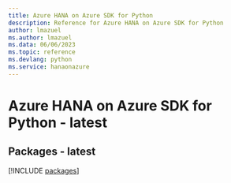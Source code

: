 ```yaml
---
title: Azure HANA on Azure SDK for Python
description: Reference for Azure HANA on Azure SDK for Python
author: lmazuel
ms.author: lmazuel
ms.data: 06/06/2023
ms.topic: reference
ms.devlang: python
ms.service: hanaonazure
---
```

# Azure HANA on Azure SDK for Python - latest
## Packages - latest
[!INCLUDE [packages](hana-on-azure-index.md)]